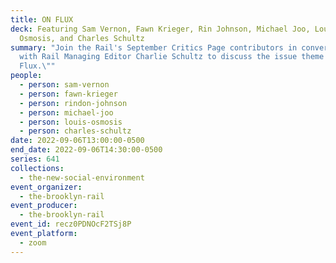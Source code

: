 ```yaml
---
title: ON FLUX
deck: Featuring Sam Vernon, Fawn Krieger, Rin Johnson, Michael Joo, Louis
  Osmosis, and Charles Schultz
summary: "Join the Rail's September Critics Page contributors in conversation
  with Rail Managing Editor Charlie Schultz to discuss the issue theme \"On
  Flux.\""
people:
  - person: sam-vernon
  - person: fawn-krieger
  - person: rindon-johnson
  - person: michael-joo
  - person: louis-osmosis
  - person: charles-schultz
date: 2022-09-06T13:00:00-0500
end_date: 2022-09-06T14:30:00-0500
series: 641
collections:
  - the-new-social-environment
event_organizer:
  - the-brooklyn-rail
event_producer:
  - the-brooklyn-rail
event_id: recz0PDNOcF2TSj8P
event_platform:
  - zoom
---
```

